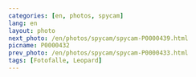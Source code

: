 ```yaml
---
categories: [en, photos, spycam]
lang: en
layout: photo
next_photo: /en/photos/spycam/spycam-P0000439.html
picname: P0000432
prev_photo: /en/photos/spycam/spycam-P0000433.html
tags: [Fotofalle, Leopard]
---
```

